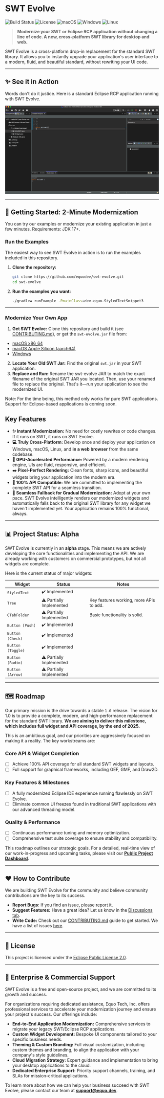 # SWT Evolve

![Build Status](https://img.shields.io/badge/build-passing-brightgreen)
![License](https://img.shields.io/badge/license-EPL--2.0-blue)
![macOS](https://img.shields.io/badge/macOS-Supported-green) ![Windows](https://img.shields.io/badge/Windows-Supported-green) ![Linux](https://img.shields.io/badge/Linux-Supported-green)

[//]: # ([![GitHub stars]&#40;https://img.shields.io/github/stars/your-username/swt-evolve?style=social&#41;]&#40;https://github.com/equodev/swt-evolve/stargazers&#41;)

> **Modernize your SWT or Eclipse RCP application without changing a line of code. A new, cross-platform SWT library for desktop and web.**

SWT Evolve is a cross-platform drop-in replacement for the standard SWT library. It allows you to instantly upgrade your application's user interface to a modern, fluid, and beautiful standard, without rewriting your UI code.

---

## ✨ See it in Action

Words don't do it justice. Here is a standard Eclipse RCP application running with SWT Evolve.

![SWT Evolve Demo](docs/demo.gif)

---

## 🚀 Getting Started: 2-Minute Modernization

You can try our examples or modernize your existing application in just a few minutes. Requirements: JDK 17+.

### Run the Examples

The easiest way to see SWT Evolve in action is to run the examples included in this repository.

1.  **Clone the repository:**
    ```bash
    git clone https://github.com/equodev/swt-evolve.git
    cd swt-evolve
    ```

2. **Run the examples you want:**
    ```bash
    ./gradlew runExample -PmainClass=dev.equo.StyledTextSnippet3
    ```
---

### Modernize Your Own App

1.  **Get SWT Evolve:** Clone this repository and build it (see [CONTRIBUTING.md](./CONTRIBUTING.md)), or get the `swt-evolve.jar` file from:
   - [macOS x86_64](https://gitlab.com/api/v4/projects/72079350/packages/maven/dev/equo/swt-evolve/0.2.0/swt-evolve-0.2.0-macos-x86_64.jar)
   - [macOS Apple Silicon (aarch64)](https://gitlab.com/api/v4/projects/72079350/packages/maven/dev/equo/swt-evolve/0.2.0/swt-evolve-0.2.0-macos-aarch64.jar)
   - [Windows](https://gitlab.com/api/v4/projects/72079350/packages/maven/dev/equo/swt-evolve/0.2.0/swt-evolve-0.2.0-windows-x86_64.jar)
2.  **Locate Your Old SWT Jar:** Find the original `swt.jar` in your SWT application.
3.  **Replace and Run:** Rename the swt-evolve JAR to match the exact filename of the original SWT JAR you located. Then, use your renamed file to replace the original. That's it—run your application to see the modernized UI.

Note: For the time being, this method only works for pure SWT applications. Support for Eclipse-based applications is coming soon.

## Key Features

* **✨ Instant Modernization:** No need for costly rewrites or code changes. If it runs on SWT, it runs on SWT Evolve.
* **💻 Truly Cross-Platform:** Develop once and deploy your application on Windows, macOS, Linux, and **in a web browser** from the same codebase.
* **🚀 GPU-Accelerated Performance:** Powered by a modern rendering engine, UIs are fluid, responsive, and efficient.
* **✒️ Pixel-Perfect Rendering:** Clean fonts, sharp icons, and beautiful widgets bring your application into the modern era.
* **🤝 100% API Compatible:** We are committed to implementing the complete SWT API for a seamless transition.
* **🔄 Seamless Fallback for Gradual Modernization:** Adopt at your own pace. SWT Evolve intelligently renders our modernized widgets and automatically falls back to the original SWT library for any widget we haven't implemented yet. Your application remains 100% functional, always.

---

## 📊 Project Status: Alpha

SWT Evolve is currently in an **alpha** stage. This means we are actively developing the core functionalities and implementing the API. We are already working with customers on commercial prototypes, but not all widgets are complete.

Here is the current status of major widgets:

| Widget            | Status                    | Notes                               |
|-------------------|---------------------------|-------------------------------------|
| `StyledText`      | ✔️ Implemented            |                                     |
| `Tree`            | ⚠️ Partially Implemented  | Key features working, more APIs to add. |
| `CTabFolder`      | ⚠️  Partially Implemented | Basic functionality is solid.       |
| `Button (Push)`   | ✔️ Implemented            |                                     |
| `Button (Check)`  | ✔️ Implemented            |                                     |
| `Button (Toggle)` | ✔️ Implemented            |                                     |
| `Button (Radio)`  | ⚠️ Partially Implemented  |                                     |
| `Button (Arrow)`  | ⚠️ Partially Implemented  |                                     |

---

## 🗺️ Roadmap

Our primary mission is the drive towards a stable `1.0` release. The vision for 1.0 is to provide a complete, modern, and high-performance replacement for the standard SWT library. **We are aiming to deliver this milestone, which includes full widget and API coverage, by the end of 2025.**

This is an ambitious goal, and our priorities are aggressively focused on making it a reality. The key workstreams are:

### Core API & Widget Completion
* [ ] Achieve 100% API coverage for all standard SWT widgets and layouts.
* [ ] Full support for graphical frameworks, including GEF, GMF, and Draw2D.

### Key Features & Milestones
* [ ] A fully modernized Eclipse IDE experience running flawlessly on SWT Evolve.
* [ ] Eliminate common UI freezes found in traditional SWT applications with our advanced threading model.

### Quality & Performance
* [ ] Continuous performance tuning and memory optimization.
* [ ] Comprehensive test suite coverage to ensure stability and compatibility.

This roadmap outlines our strategic goals. For a detailed, real-time view of our work-in-progress and upcoming tasks, please visit our **[Public Project Dashboard](https://github.com/orgs/equodev/projects/2/views/1)**.

---

## ❤️ How to Contribute

We are building SWT Evolve for the community and believe community contributions are the key to its success.

* **Report Bugs:** If you find an issue, please [report it](https://github.com/equodev/swt-evolve/issues).
* **Suggest Features:** Have a great idea? Let us know in the [Discussions tab](https://github.com/equodev/swt-evolve/discussions).
* **Write Code:** Check out our [CONTRIBUTING.md](./CONTRIBUTING.md) guide to get started. We have a list of issues [here](https://github.com/equodev/swt-evolve/issues).

---

## 📝 License

This project is licensed under the [Eclipse Public License 2.0](./LICENSE).

---

## 💼 Enterprise & Commercial Support

SWT Evolve is a free and open-source project, and we are committed to its growth and success.

For organizations requiring dedicated assistance, Equo Tech, Inc. offers professional services to accelerate your modernization journey and ensure your project's success. Our offerings include:

* **End-to-End Application Modernization:** Comprehensive services to migrate your legacy SWT/Eclipse RCP applications.
* **Custom Widget Development:** Bespoke UI components tailored to your specific business needs.
* **Theming & Custom Branding:** Full visual customization, including custom themes and branding, to align the application with your company's style guidelines.
* **Cloud Migration Strategy:** Expert guidance and implementation to bring your desktop applications to the cloud.
* **Dedicated Enterprise Support:** Priority support channels, training, and SLAs for mission-critical applications.

To learn more about how we can help your business succeed with SWT Evolve, please contact our team at **support@equo.dev**.
